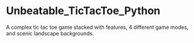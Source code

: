 # Unbeatable_TicTacToe_Python
A complex tic tac toe game stacked with features, 4 different game modes, and scenic landscape backgrounds.
